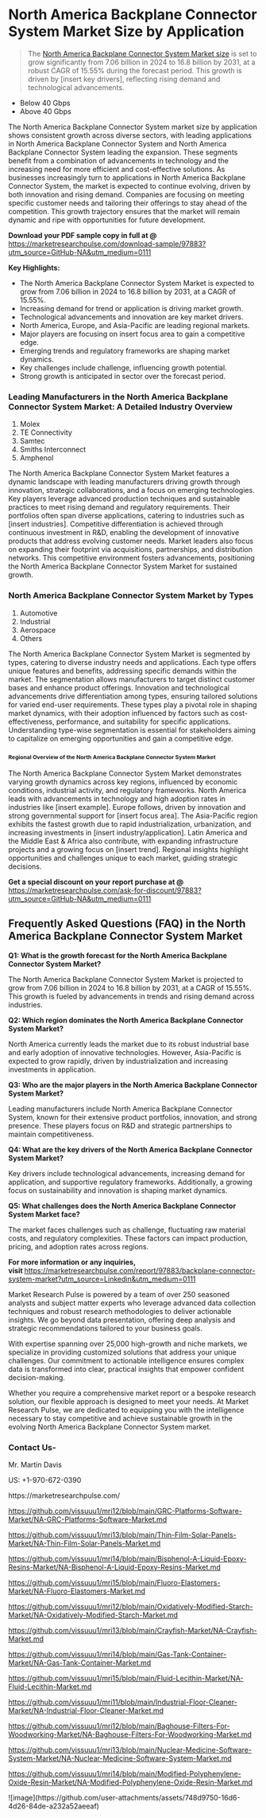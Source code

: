 <h1>North America Backplane Connector System Market&nbsp;Size by Application</h1><blockquote><p>The <a href="https://marketresearchpulse.com/download-sample/97883?utm_source=GitHub-NA&amp;utm_medium=0111">North America Backplane Connector System Market size</a> is set to grow significantly from 7.06 billion in 2024 to 16.8 billion by 2031, at a robust CAGR of 15.55% during the forecast period. This growth is driven by [insert key drivers], reflecting rising demand and technological advancements.</p></blockquote><ul><li>Below 40 Gbps<li> Above 40 Gbps</li></ul><p>The North America Backplane Connector System market size by application shows consistent growth across diverse sectors, with leading applications in North America Backplane Connector System and North America Backplane Connector System leading the expansion. These segments benefit from a combination of advancements in technology and the increasing need for more efficient and cost-effective solutions. As businesses increasingly turn to applications in North America Backplane Connector System, the market is expected to continue evolving, driven by both innovation and rising demand. Companies are focusing on meeting specific customer needs and tailoring their offerings to stay ahead of the competition. This growth trajectory ensures that the market will remain dynamic and ripe with opportunities for future development.</p><p><strong>Download your PDF sample copy in full at @ </strong><a href="https://marketresearchpulse.com/download-sample/97883?utm_source=GitHub-NA&amp;utm_medium=0111">https://marketresearchpulse.com/download-sample/97883?utm_source=GitHub-NA&amp;utm_medium=0111</a></p><p><strong>Key Highlights: </strong></p><ul><li>The North America Backplane Connector System Market is expected to grow from 7.06 billion in 2024 to 16.8 billion by 2031, at a CAGR of 15.55%.</li><li>Increasing demand for trend or application is driving market growth.</li><li>Technological advancements and innovation are key market drivers.</li><li>North America, Europe, and Asia-Pacific are leading regional markets.</li><li>Major players are focusing on insert focus area to gain a competitive edge.</li><li>Emerging trends and regulatory frameworks are shaping market dynamics.</li><li>Key challenges include challenge, influencing growth potential.</li><li>Strong growth is anticipated in sector over the forecast period.</li></ul><h3>Leading Manufacturers in the North America Backplane Connector System Market: A Detailed Industry Overview</h3><ol><li>Molex</li><li>TE Connectivity</li><li>Samtec</li><li>Smiths Interconnect</li><li>Amphenol</li></ol><div class="flex max-w-full flex-col flex-grow"><div class="min-h-8 text-message flex w-full flex-col items-end gap-2 whitespace-normal break-words [.text-message+&amp;]:mt-5" dir="auto" data-message-author-role="assistant" data-message-id="fd8432e4-4910-450d-b182-61b7bfb0a01f" data-message-model-slug="gpt-4o"><div class="flex w-full flex-col gap-1 empty:hidden first:pt-[3px]"><div class="markdown prose w-full break-words dark:prose-invert light"><p>The North America Backplane Connector System Market features a dynamic landscape with leading manufacturers driving growth through innovation, strategic collaborations, and a focus on emerging technologies. Key players leverage advanced production techniques and sustainable practices to meet rising demand and regulatory requirements. Their portfolios often span diverse applications, catering to industries such as [insert industries]. Competitive differentiation is achieved through continuous investment in R&amp;D, enabling the development of innovative products that address evolving customer needs. Market leaders also focus on expanding their footprint via acquisitions, partnerships, and distribution networks. This competitive environment fosters advancements, positioning the North America Backplane Connector System Market for sustained growth.</p></div></div></div></div><h3>North America Backplane Connector System Market by Types</h3><ol><li>Automotive<li> Industrial<li> Aerospace<li> Others</li></ol><div class="flex max-w-full flex-col flex-grow"><div class="min-h-8 text-message flex w-full flex-col items-end gap-2 whitespace-normal break-words [.text-message+&amp;]:mt-5" dir="auto" data-message-author-role="assistant" data-message-id="084470be-0bb7-4664-bddf-5156b4f41249" data-message-model-slug="gpt-4o-mini"><div class="flex w-full flex-col gap-1 empty:hidden first:pt-[3px]"><div class="markdown prose w-full break-words dark:prose-invert light"><p>The North America Backplane Connector System Market is segmented by types, catering to diverse industry needs and applications. Each type offers unique features and benefits, addressing specific demands within the market. The segmentation allows manufacturers to target distinct customer bases and enhance product offerings. Innovation and technological advancements drive differentiation among types, ensuring tailored solutions for varied end-user requirements. These types play a pivotal role in shaping market dynamics, with their adoption influenced by factors such as cost-effectiveness, performance, and suitability for specific applications. Understanding type-wise segmentation is essential for stakeholders aiming to capitalize on emerging opportunities and gain a competitive edge.</p></div></div></div></div><h3><span style="font-size: 11px;">Regional Overview of the North America Backplane Connector System Market</span></h3><div class="flex max-w-full flex-col flex-grow"><div class="min-h-8 text-message flex w-full flex-col items-end gap-2 whitespace-normal break-words [.text-message+&amp;]:mt-5" dir="auto" data-message-author-role="assistant" data-message-id="e9038762-ce64-4e30-91c9-9bd413514231" data-message-model-slug="gpt-4o-mini"><div class="flex w-full flex-col gap-1 empty:hidden first:pt-[3px]"><div class="markdown prose w-full break-words dark:prose-invert light"><p>The North America Backplane Connector System Market demonstrates varying growth dynamics across key regions, influenced by economic conditions, industrial activity, and regulatory frameworks. North America leads with advancements in technology and high adoption rates in industries like [insert example]. Europe follows, driven by innovation and strong governmental support for [insert focus area]. The Asia-Pacific region exhibits the fastest growth due to rapid industrialization, urbanization, and increasing investments in [insert industry/application]. Latin America and the Middle East &amp; Africa also contribute, with expanding infrastructure projects and a growing focus on [insert trend]. Regional insights highlight opportunities and challenges unique to each market, guiding strategic decisions.</p></div></div></div></div><p><strong>Get a special discount on your report purchase at @ </strong><a href="https://marketresearchpulse.com/ask-for-discount/97883?utm_source=GitHub-NA&amp;utm_medium=0111">https://marketresearchpulse.com/ask-for-discount/97883?utm_source=GitHub-NA&amp;utm_medium=0111</a></p><h2>Frequently Asked Questions (FAQ) in the North America Backplane Connector System Market</h2><p><strong>Q1: What is the growth forecast for the North America Backplane Connector System Market?</strong></p><p>The North America Backplane Connector System Market is projected to grow from 7.06 billion in 2024 to 16.8 billion by 2031, at a CAGR of 15.55%. This growth is fueled by advancements in trends and rising demand across industries.</p><p><strong>Q2: Which region dominates the North America Backplane Connector System Market?</strong></p><p>North America currently leads the market due to its robust industrial base and early adoption of innovative technologies. However, Asia-Pacific is expected to grow rapidly, driven by industrialization and increasing investments in application.</p><p><strong>Q3: Who are the major players in the North America Backplane Connector System Market?</strong></p><p>Leading manufacturers include North America Backplane Connector System, known for their extensive product portfolios, innovation, and strong presence. These players focus on R&amp;D and strategic partnerships to maintain competitiveness.</p><p><strong>Q4: What are the key drivers of the North America Backplane Connector System Market?</strong></p><p>Key drivers include technological advancements, increasing demand for application, and supportive regulatory frameworks. Additionally, a growing focus on sustainability and innovation is shaping market dynamics.</p><p><strong>Q5: What challenges does the North America Backplane Connector System Market face?</strong></p><p>The market faces challenges such as challenge, fluctuating raw material costs, and regulatory complexities. These factors can impact production, pricing, and adoption rates across regions.</p><p><strong>For more information or any inquiries, visit&nbsp;</strong><a href="https://marketresearchpulse.com/report/97883/backplane-connector-system-market?utm_source=Linkedin&utm_medium=0111">https://marketresearchpulse.com/report/97883/backplane-connector-system-market?utm_source=Linkedin&utm_medium=0111</a></p><p>Market Research Pulse is powered by a team of over 250 seasoned analysts and subject matter experts who leverage advanced data collection techniques and robust research methodologies to deliver actionable insights. We go beyond data presentation, offering deep analysis and strategic recommendations tailored to your business goals.</p><p>With expertise spanning over 25,000 high-growth and niche markets, we specialize in providing customized solutions that address your unique challenges. Our commitment to actionable intelligence ensures complex data is transformed into clear, practical insights that empower confident decision-making.</p><p>Whether you require a comprehensive market report or a bespoke research solution, our flexible approach is designed to meet your needs. At Market Research Pulse, we are dedicated to equipping you with the intelligence necessary to stay competitive and achieve sustainable growth in the evolving North America Backplane Connector System market.</p><h3><strong>Contact Us-</strong></h3><p>Mr. Martin Davis</p><p>US: +1-970-672-0390</p><p>https://marketresearchpulse.com/</p><p><a href="https://github.com/vissuuu1/mri12/blob/main/GRC-Platforms-Software-Market/NA-GRC-Platforms-Software-Market.md">https://github.com/vissuuu1/mri12/blob/main/GRC-Platforms-Software-Market/NA-GRC-Platforms-Software-Market.md</a></p><p><a href="https://github.com/vissuuu1/mri13/blob/main/Thin-Film-Solar-Panels-Market/NA-Thin-Film-Solar-Panels-Market.md">https://github.com/vissuuu1/mri13/blob/main/Thin-Film-Solar-Panels-Market/NA-Thin-Film-Solar-Panels-Market.md</a></p><p><a href="https://github.com/vissuuu1/mri14/blob/main/Bisphenol-A-Liquid-Epoxy-Resins-Market/NA-Bisphenol-A-Liquid-Epoxy-Resins-Market.md">https://github.com/vissuuu1/mri14/blob/main/Bisphenol-A-Liquid-Epoxy-Resins-Market/NA-Bisphenol-A-Liquid-Epoxy-Resins-Market.md</a></p><p><a href="https://github.com/vissuuu1/mri15/blob/main/Fluoro-Elastomers-Market/NA-Fluoro-Elastomers-Market.md">https://github.com/vissuuu1/mri15/blob/main/Fluoro-Elastomers-Market/NA-Fluoro-Elastomers-Market.md</a></p><p><a href="https://github.com/vissuuu1/mri12/blob/main/Oxidatively-Modified-Starch-Market/NA-Oxidatively-Modified-Starch-Market.md">https://github.com/vissuuu1/mri12/blob/main/Oxidatively-Modified-Starch-Market/NA-Oxidatively-Modified-Starch-Market.md</a></p><p><a href="https://github.com/vissuuu1/mri13/blob/main/Crayfish-Market/NA-Crayfish-Market.md">https://github.com/vissuuu1/mri13/blob/main/Crayfish-Market/NA-Crayfish-Market.md</a></p><p><a href="https://github.com/vissuuu1/mri14/blob/main/Gas-Tank-Container-Market/NA-Gas-Tank-Container-Market.md">https://github.com/vissuuu1/mri14/blob/main/Gas-Tank-Container-Market/NA-Gas-Tank-Container-Market.md</a></p><p><a href="https://github.com/vissuuu1/mri15/blob/main/Fluid-Lecithin-Market/NA-Fluid-Lecithin-Market.md">https://github.com/vissuuu1/mri15/blob/main/Fluid-Lecithin-Market/NA-Fluid-Lecithin-Market.md</a></p><p><a href="https://github.com/vissuuu1/mri11/blob/main/Industrial-Floor-Cleaner-Market/NA-Industrial-Floor-Cleaner-Market.md">https://github.com/vissuuu1/mri11/blob/main/Industrial-Floor-Cleaner-Market/NA-Industrial-Floor-Cleaner-Market.md</a></p><p><a href="https://github.com/vissuuu1/mri12/blob/main/Baghouse-Filters-For-Woodworking-Market/NA-Baghouse-Filters-For-Woodworking-Market.md">https://github.com/vissuuu1/mri12/blob/main/Baghouse-Filters-For-Woodworking-Market/NA-Baghouse-Filters-For-Woodworking-Market.md</a></p><p><a href="https://github.com/vissuuu1/mri13/blob/main/Nuclear-Medicine-Software-System-Market/NA-Nuclear-Medicine-Software-System-Market.md">https://github.com/vissuuu1/mri13/blob/main/Nuclear-Medicine-Software-System-Market/NA-Nuclear-Medicine-Software-System-Market.md</a></p><p><a href="https://github.com/vissuuu1/mri14/blob/main/Modified-Polyphenylene-Oxide-Resin-Market/NA-Modified-Polyphenylene-Oxide-Resin-Market.md">https://github.com/vissuuu1/mri14/blob/main/Modified-Polyphenylene-Oxide-Resin-Market/NA-Modified-Polyphenylene-Oxide-Resin-Market.md</a></p>
![image](https://github.com/user-attachments/assets/748d9750-16d6-4d26-84de-a232a52aeeaf)

